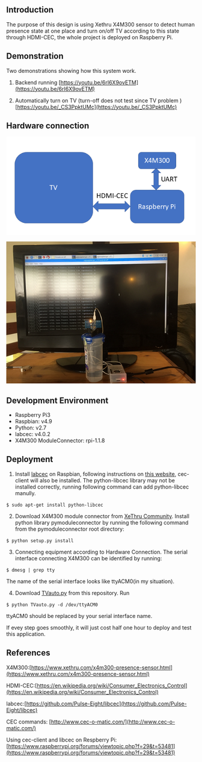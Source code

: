 ## Introduction

The purpose of this design is using Xethru X4M300 sensor to detect human presence state at one place and turn on/off TV according to this state through HDMI-CEC, the whole project is deployed on Raspberry Pi.

## Demonstration
Two demonstrations showing how this system work.

1. Backend running 
[https://youtu.be/6rI6X9ovETM](https://youtu.be/6rI6X9ovETM)

2. Automatically turn on TV (turn-off does not test since TV problem )
[https://youtu.be/_CS3PpktUMc](https://youtu.be/_CS3PpktUMc)

## Hardware connection 

![TVauto](/datasheets/TVauto.png)

![connection](/datasheets/connection.png)

## Development Environment

* Raspberry Pi3
* Raspbian: v4.9
* Python: v2.7 
* labcec: v4.0.2
* X4M300 ModuleConnector: rpi-1.1.8 


## Deployment


1. Install [labcec](https://github.com/Pulse-Eight/libcec) on Raspbian, following instructions on [this website](https://github.com/Pulse-Eight/libcec/wiki/Raspberry-Pi-set-up), cec-client will also be installed. The python-libcec library may not be installed correctly, running following command can add python-libcec manully.
```
$ sudo apt-get install python-libcec
```
2. Download X4M300 module connector from [XeThru Community](https://www.xethru.com/community/resources/module-connector-raspberry-pi.81/). Install python library pymoduleconnector by running the following command from the pymoduleconnector root directory:
```
$ python setup.py install
```
3. Connecting equipment according to Hardware Connection. The serial interface connecting X4M300 can be identified by running:
```
$ dmesg | grep tty
```
The name of the serial interface looks like ttyACM0(in my situation).

4. Download [TVauto.py](https://github.com/charlieshao5189/TV-auto-on-off/blob/master/TVauto.py) from this repository. Run
 ```
$ python TVauto.py -d /dev/ttyACM0
```
ttyACM0 should be replaced by your serial interface name.

If evey step goes smoothly, it will just cost half one hour to deploy and test this application.
 
## References
X4M300:[https://www.xethru.com/x4m300-presence-sensor.html](https://www.xethru.com/x4m300-presence-sensor.html)

HDMI-CEC:[https://en.wikipedia.org/wiki/Consumer_Electronics_Control](https://en.wikipedia.org/wiki/Consumer_Electronics_Control)

labcec:[https://github.com/Pulse-Eight/libcec](https://github.com/Pulse-Eight/libcec)

CEC commands: [http://www.cec-o-matic.com/](http://www.cec-o-matic.com/)

Using  cec-client and libcec on Respberry Pi: [https://www.raspberrypi.org/forums/viewtopic.php?f=29&t=53481](https://www.raspberrypi.org/forums/viewtopic.php?f=29&t=53481)
